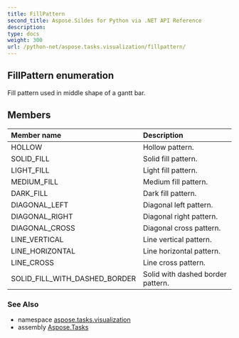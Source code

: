 ```yaml
---
title: FillPattern
second_title: Aspose.Sildes for Python via .NET API Reference
description: 
type: docs
weight: 300
url: /python-net/aspose.tasks.visualization/fillpattern/
---
```


## FillPattern enumeration

Fill pattern used in middle shape of a gantt bar.

## Members
| Member name | Description |
| :- | :- |
|HOLLOW|Hollow pattern.|
|SOLID_FILL|Solid fill pattern.|
|LIGHT_FILL|Light fill pattern.|
|MEDIUM_FILL|Medium fill pattern.|
|DARK_FILL|Dark fill pattern.|
|DIAGONAL_LEFT|Diagonal left pattern.|
|DIAGONAL_RIGHT|Diagonal right pattern.|
|DIAGONAL_CROSS|Diagonal cross pattern.|
|LINE_VERTICAL|Line vertical pattern.|
|LINE_HORIZONTAL|Line horizontal pattern.|
|LINE_CROSS|Line cross pattern.|
|SOLID_FILL_WITH_DASHED_BORDER|Solid with dashed border pattern.|

### See Also

* namespace [aspose.tasks.visualization](/python-net/aspose.tasks.visualization/)
* assembly [Aspose.Tasks](/tasks/python-net/)

